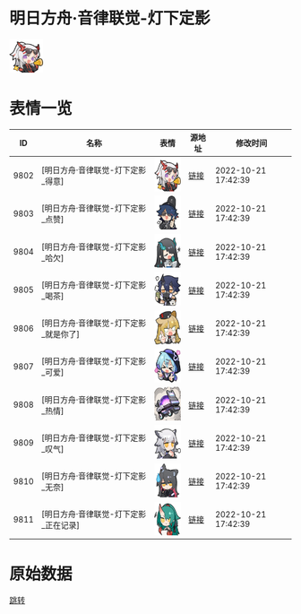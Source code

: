 # 明日方舟·音律联觉-灯下定影

<img src="./cover.png" height="60" alt="cover" />

# 表情一览

|ID|名称|表情|源地址|修改时间|
|----|----|----|----|----|
|9802|[明日方舟·音律联觉-灯下定影_得意]|<img src="./pic/009802_%5B明日方舟·音律联觉-灯下定影_得意%5D.png" height="60" alt="得意"/>|[链接](http://i0.hdslb.com/bfs/emote/5e47efce45e661421b7b779f6096880d4f6862e5.png)|2022-10-21 17:42:39|
|9803|[明日方舟·音律联觉-灯下定影_点赞]|<img src="./pic/009803_%5B明日方舟·音律联觉-灯下定影_点赞%5D.png" height="60" alt="点赞"/>|[链接](http://i0.hdslb.com/bfs/emote/0ad4f2f6268522168917ffa1c1fd41947867f74d.png)|2022-10-21 17:42:39|
|9804|[明日方舟·音律联觉-灯下定影_哈欠]|<img src="./pic/009804_%5B明日方舟·音律联觉-灯下定影_哈欠%5D.png" height="60" alt="哈欠"/>|[链接](http://i0.hdslb.com/bfs/emote/77ea4ecc3ac14eaf530de59a97fb3ce0286f05e1.png)|2022-10-21 17:42:39|
|9805|[明日方舟·音律联觉-灯下定影_喝茶]|<img src="./pic/009805_%5B明日方舟·音律联觉-灯下定影_喝茶%5D.png" height="60" alt="喝茶"/>|[链接](http://i0.hdslb.com/bfs/emote/bd9883a889255e2b83bb01e069010ad589c83d3a.png)|2022-10-21 17:42:39|
|9806|[明日方舟·音律联觉-灯下定影_就是你了]|<img src="./pic/009806_%5B明日方舟·音律联觉-灯下定影_就是你了%5D.png" height="60" alt="就是你了"/>|[链接](http://i0.hdslb.com/bfs/emote/afc63cf67ecdf2830c3e68d3cc699283c4857093.png)|2022-10-21 17:42:39|
|9807|[明日方舟·音律联觉-灯下定影_可爱]|<img src="./pic/009807_%5B明日方舟·音律联觉-灯下定影_可爱%5D.png" height="60" alt="可爱"/>|[链接](http://i0.hdslb.com/bfs/emote/9bc0aeb667bbbbc84ecf89c31dc55dd5723d3d7b.png)|2022-10-21 17:42:39|
|9808|[明日方舟·音律联觉-灯下定影_热情]|<img src="./pic/009808_%5B明日方舟·音律联觉-灯下定影_热情%5D.png" height="60" alt="热情"/>|[链接](http://i0.hdslb.com/bfs/emote/a69b8c25a31eb48ade5e2bae67e486643ce83c0a.png)|2022-10-21 17:42:39|
|9809|[明日方舟·音律联觉-灯下定影_叹气]|<img src="./pic/009809_%5B明日方舟·音律联觉-灯下定影_叹气%5D.png" height="60" alt="叹气"/>|[链接](http://i0.hdslb.com/bfs/emote/36bdbed295863819755fafae7780518776cc5d82.png)|2022-10-21 17:42:39|
|9810|[明日方舟·音律联觉-灯下定影_无奈]|<img src="./pic/009810_%5B明日方舟·音律联觉-灯下定影_无奈%5D.png" height="60" alt="无奈"/>|[链接](http://i0.hdslb.com/bfs/emote/18782bd913430403c666678feb02da2ee2b7ad05.png)|2022-10-21 17:42:39|
|9811|[明日方舟·音律联觉-灯下定影_正在记录]|<img src="./pic/009811_%5B明日方舟·音律联觉-灯下定影_正在记录%5D.png" height="60" alt="正在记录"/>|[链接](http://i0.hdslb.com/bfs/emote/289af83b268e40f22a93aa62d995d4649f7000f7.png)|2022-10-21 17:42:39|

# 原始数据

[跳转](./raw.json)

